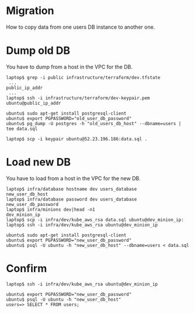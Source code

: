 # Migration

How to copy data from one users DB instance to another one.

# Dump old DB

You have to dump from a host in the VPC for the DB.

```
laptop$ grep -i public infrastructure/terraform/dev.tfstate
 ...
public_ip_addr
 ...
laptop$ ssh -i infrastructure/terraform/dev-keypair.pem ubuntu@public_ip_addr

ubuntu$ sudo apt-get install postgresql-client
ubuntu$ export PGPASSWORD="old_user_db_password"
ubuntu$ pg_dump -U postgres -h "old_users_db_host" --dbname=users | tee data.sql

laptop$ scp -i keypair ubuntu@52.23.196.186:data.sql .
```

# Load new DB

You have to load from a host in the VPC for the new DB.

```
laptop$ infra/database hostname dev users_database
new_user_db_host
laptop$ infra/database password dev users_database
new_user_db_password
laptop$ infra/minions dev|head -n1
dev_minion_ip
laptop$ scp -i infra/dev/kube_aws_rsa data.sql ubuntu@dev_minion_ip:
laptop$ ssh -i infra/dev/kube_aws_rsa ubuntu@dev_minion_ip

ubuntu$ sudo apt-get install postgresql-client
ubuntu$ export PGPASSWORD="new_user_db_password"
ubuntu$ psql -U ubuntu -h "new_user_db_host" --dbname=users < data.sql
```

# Confirm

```
laptop$ ssh -i infra/dev/kube_aws_rsa ubuntu@dev_minion_ip

ubuntu$ export PGPASSWORD="new_user_db_password"
ubuntu$ psql -U ubuntu -h "new_user_db_host"
users=> SELECT * FROM users;
```

